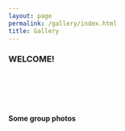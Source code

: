 ```yaml
---
layout: page
permalink: /gallery/index.html
title: Gallery
---
```


### WELCOME!

<br>
<br>
<br>
<br>

**Some group photos**

<br>
<br>
<br>
<br>
